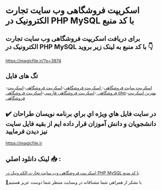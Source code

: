 # اسکریپت فروشگاهی وب سایت تجارت الکترونیک در PHP MySQL با کد منبع

## برای دریافت اسکریپت فروشگاهی وب سایت تجارت الکترونیک در PHP MySQL با کد منبع به لینک زیر بروید 👇

https://magicfile.ir/?p=3874

## تگ های فایل

-[اسکریپت سایت فروشگاهی](https://magicfile.ir/product/%d8%a7%d8%b3%da%a9%d8%b1%db%8c%d9%be%d8%aa-%d9%81%d8%b1%d9%88%d8%b4%da%af%d8%a7%d9%87%db%8c-%d9%88%d8%a8-%d8%b3%d8%a7%db%8c%d8%aa-%d8%aa%d8%ac%d8%a7%d8%b1%d8%aa-%d8%a7%d9%84%da%a9%d8%aa%d8%b1%d9%88%d9%86%db%8c%da%a9-%d8%af%d8%b1-php-mysql/)-[ اسکریپت فروشگاهی](https://magicfile.ir/product/%d8%a7%d8%b3%da%a9%d8%b1%db%8c%d9%be%d8%aa-%d9%81%d8%b1%d9%88%d8%b4%da%af%d8%a7%d9%87%db%8c-%d9%88%d8%a8-%d8%b3%d8%a7%db%8c%d8%aa-%d8%aa%d8%ac%d8%a7%d8%b1%d8%aa-%d8%a7%d9%84%da%a9%d8%aa%d8%b1%d9%88%d9%86%db%8c%da%a9-%d8%af%d8%b1-php-mysql/)-[اسکریپت فروشگاهی](https://magicfile.ir/product/%d8%a7%d8%b3%da%a9%d8%b1%db%8c%d9%be%d8%aa-%d9%81%d8%b1%d9%88%d8%b4%da%af%d8%a7%d9%87%db%8c-%d9%88%d8%a8-%d8%b3%d8%a7%db%8c%d8%aa-%d8%aa%d8%ac%d8%a7%d8%b1%d8%aa-%d8%a7%d9%84%da%a9%d8%aa%d8%b1%d9%88%d9%86%db%8c%da%a9-%d8%af%d8%b1-php-mysql/)-[اسکریپت فروشگاهی ](https://magicfile.ir/product/%d8%a7%d8%b3%da%a9%d8%b1%db%8c%d9%be%d8%aa-%d9%81%d8%b1%d9%88%d8%b4%da%af%d8%a7%d9%87%db%8c-%d9%88%d8%a8-%d8%b3%d8%a7%db%8c%d8%aa-%d8%aa%d8%ac%d8%a7%d8%b1%d8%aa-%d8%a7%d9%84%da%a9%d8%aa%d8%b1%d9%88%d9%86%db%8c%da%a9-%d8%af%d8%b1-php-mysql/)-[اسکریپت فروشگاهی فارسی](https://magicfile.ir/product/%d8%a7%d8%b3%da%a9%d8%b1%db%8c%d9%be%d8%aa-%d9%81%d8%b1%d9%88%d8%b4%da%af%d8%a7%d9%87%db%8c-%d9%88%d8%a8-%d8%b3%d8%a7%db%8c%d8%aa-%d8%aa%d8%ac%d8%a7%d8%b1%d8%aa-%d8%a7%d9%84%da%a9%d8%aa%d8%b1%d9%88%d9%86%db%8c%da%a9-%d8%af%d8%b1-php-mysql/)-[اسکریپت فروشگاهی php](https://magicfile.ir/product/%d8%a7%d8%b3%da%a9%d8%b1%db%8c%d9%be%d8%aa-%d9%81%d8%b1%d9%88%d8%b4%da%af%d8%a7%d9%87%db%8c-%d9%88%d8%a8-%d8%b3%d8%a7%db%8c%d8%aa-%d8%aa%d8%ac%d8%a7%d8%b1%d8%aa-%d8%a7%d9%84%da%a9%d8%aa%d8%b1%d9%88%d9%86%db%8c%da%a9-%d8%af%d8%b1-php-mysql/)-[بهترین اسکریپت فروشگاهی](https://magicfile.ir/product/%d8%a7%d8%b3%da%a9%d8%b1%db%8c%d9%be%d8%aa-%d9%81%d8%b1%d9%88%d8%b4%da%af%d8%a7%d9%87%db%8c-%d9%88%d8%a8-%d8%b3%d8%a7%db%8c%d8%aa-%d8%aa%d8%ac%d8%a7%d8%b1%d8%aa-%d8%a7%d9%84%da%a9%d8%aa%d8%b1%d9%88%d9%86%db%8c%da%a9-%d8%af%d8%b1-php-mysql/)

## ✔️ در سايت فايل هاي ويژه اي براي برنامه نويسان طراحان دانشجويان و دانش آموزان قرار داده ايم از بقيه فايل سايت نيز ديدن فرماييد

https://magicfile.ir


## لينک دانلود اصلي 📥 :

[اسکریپت فروشگاهی وب سایت تجارت الکترونیک در PHP MySQL با کد منبع](https://magicfile.ir/product/%d8%a7%d8%b3%da%a9%d8%b1%db%8c%d9%be%d8%aa-%d9%81%d8%b1%d9%88%d8%b4%da%af%d8%a7%d9%87%db%8c-%d9%88%d8%a8-%d8%b3%d8%a7%db%8c%d8%aa-%d8%aa%d8%ac%d8%a7%d8%b1%d8%aa-%d8%a7%d9%84%da%a9%d8%aa%d8%b1%d9%88%d9%86%db%8c%da%a9-%d8%af%d8%b1-php-mysql/) 


🙏با تشکر از همراهي شما مشتاقانه در وبسایت منتظر شما دوست عزیز هستیم

